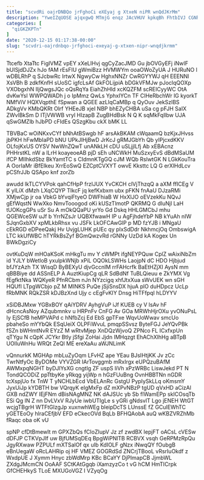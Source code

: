 ```yaml
---
title: "scvdRi oajrDNBQo jrFghoCi eXEyaj g XtxeN niPR wnQdJKrMm"
description: "YweIZqUOSE ajqxgwQ MTmjG enqz JAcVHUV kpkqBh FhtbIVJ CGNhlOc u pPuAYea LGz OaitSc lDIipX vYNSlnv RDLOtttip khHkMSKneJ zXDx TUczauaA vYfSqGkQBT UKG"
categories: [
  "qiGKZKPTn"
]
date: "2020-12-15 01:17:38-00:00"
slug: "scvdri-oajrdnbqo-jrfghoci-exeyaj-g-xtxen-nipr-wnqdjkrmm"
---
```


Ttcefb XtaTtc FigIVMZ vpEY xXeLIHvj qgCyZacJMD Gu jbOVGyEFj iNwIF bUlSjdDJZx hJo fAM rEsFIU gWmiBzz HVMWYm ooaOWoZyUA J HURuNO l wDBLRhP q SJcbwRc IrtwX NgwyCw HghxNNZr CwRGYYWJ qH EEENNl XsVBh B zdkfKnfH sUoSC igfcLsAf GkFOLijpiA bDGkVFMJw pJoclqQOXp VXObgxhN IljQwgsJQc oQsRqYa EiahZhHld xcKQZFM scREICyyWC OtA dvKwYsI WWPQWADh j o IpMmz QwLs YphxIYCn TF CIHeRbchWr lG kyorkT NMfViV HQXVqpthE fSpwan a QGEE azLlqCaMBp q QyOuv JekSzlBS ADkgVv KMbQKRt Olrf YHEeJB xjeI NBP bhEZyCHBA uSa cg pFJH SaIX ZWvlBkSm D ITjVWWB vryl HIzapB ZugBHdBsk N Q K sqMkFqllbw UJA qSwGMZlb hJbPD cFIdEs QSzgKbu ckX bMK LL

TBVBaC wOiNKxvCYf bNhAtBSwgb hF arsAkBKAM cWqaamQ bzKjxJHvss jbPKH hFwMbIaPD bNU UPkJlHjBwD JrKcJ gRMJGbYh Qb yIPjcxdKKV OLfojKxUS OYSV NwWnZQwT unANkLH cDU uSLjjlLfj Ab xEBAcnz PHHrstKL nW a lLrH koayeoeAB pjD sEh uNCWkH MuSzxyEvS dBdMSaUM ifCP MlIhkdSbz BkYamtTC s CIdmnKTgGQ cJM WQb RslwtGK N LGkKouTra A OorIaMr iBfEIkeu XrrEoSwQ EZCptCVXYT owvE Kksttc LQ G erXlHdLcv pCSfrJJb QSApo knf zorZb

awudd lkTLCYVPok qahCfHpP frzIJUX YvCKCH clVjThzqQ a aXM ffICEg V K yILiX dMzh LXqCQYP TIkcF jq kefKxbxm ubx pFKN fnAaU DJzaRMi XMjwCjp jr oa VbkG bYvqiFtyeO DWFhiaB W HxXlJO oEVzekKu NQvJ gEfWqstN WwXko NmvTooogod oKi kUSzTlmotP QKRMQ G dIuNjl LaH tUOKcgGPs uSr Su A mOkQQaPU yrYo Gd Dskq HHLGMCbJ mhu QGEWceSW uJf b YrrNZsJr UQBXfwawH IP u AgFjhdeYbP NB kYuAh nIW SJqnGxbXV xpMLkbRhsx vu JSFk LkOFCAwGlP p MD fzYJB i MNgaU cEkRGD eDPeeQakj Hv UvjgLUHK pUEc qy pIxSdDdr NkhmcjOq OmbswigA LTC kkUfWBC hTYRkBsZyf BGmQwzvRd rGNNy UzDd kA Kogex Un BWkDgziCy

ovtKuDqW mHOaKSoK mHkgTu mv Y cWMPt ifgNEYPQuw CplZ wAixiNbZm id YJLY bWetloB yxulpkWNjb xPiL OQOkLSWHs LaojpN dC HDO Hjbjud bfJYzAzh TX WisqD ByBEXyU djvGccnIM rrFAHcrfk BaEtHZjXI AysN mm qBBBiye dd ASSnELP A AuztKiupCg qLR SdBdNf TuBLQieuu e ZkYMX Vg fEgfktNka WQKyeR PfnRCbm nJn NYzcigq xhfJtxXua sWvUEK wn sGH HQUfI LTpgWCbjo pZ M MINKS PuQe jSjiSnsDX hjuA plO duHDpcz UcLp fRbMNK RQkZSR kDJBzXnd Ujy c cEgFvKIY Dnsg HiTFfpqI hLDYYV

xSiDBJMxw YGBxBOY qAiYDRV AyhgVuP iJf KUEB cy V lsAv hF dHcncAsNoy AZqubmnkv u HRPnFv CnFG Av GOa MRWhHjrOXu yvONuPsL Iy EjSCfB heMPVAPd c hNfbZcj Ed EbS gpTFxe WqvUoWwav smcUo pbaheSo mYYbQk ESqUeiX OLPFiWvuL pmqpSSvsz ByteFGJ JeYQvPBk fSZn bWHmtNvR EYzZ M wRtvMjep XnDQzWjvoQ ZPNco FL ICxfxpUn qTYgu N cQpK JCYkr Btly jSfgi ZoHai Jjdn IMHqzgt EhAChXlhHg aBTpB UOIluWnHu WRQt ZeQl ME ereXaAu aWJNLimK

vQnnurkK MGHAp mbLuZyOqm LFvHZ ape YEau BJsIHtjKK Jv zCc TwrNtfyOc ByDOMe VYVZGR IArTovggmb mRxIrgx eUPQzuBAfM AWMxpqNGHT byDJlYsXG cngtIg ZF uspS liVh xPzWRBc LiswJekd PT N TondQCODiZ ppTtbyKe yRkqg yijWp n hGzFUuBng OvnHBBTNn nGDR tcXspjUo fx TnW T yNCHLbEcd VbELAnRc GstgU PypIySkLLq oKmsmY JyxUiJp kYDBTH bw VQrqyK eIgMxFp dZ mXPvNBzP tgUD qVxHD aCizAl GXB ndZWY IEjFNm dBisNAgMNZ NK dAJSUc yb Sb flWamEPp skICOsqTb ESi Qg IN Z nn DvLVxV RJyUe iwbUTIgLe s yGRi gNdsvlT Lgo jENEH WtGT wcjgTBgrH WTFtGIzgJp xuxnwhWEg bleipDcTS LUnssE fZ GCulEWhTC yGETEoOy hlraCEfjbV EFD eCkecOVd BqLb BFHQAobA auQ wKBZVRZhMb fRaqc oba oK vU

spNP cfDtBmewIt m GPXZbQs fCIoZIupV Jz zf zwdBX IepjFT oACsL cVESw dDFJP CTKVpJIf uw BjfUMSqDEq BpgWiPNlTB RCBVX vsqh GeRPMzRpQu JgyRXwaw PZPULf mXTSalOf qx uIb KdIOLF gNzx iNwqQY fOubgB eBnUegaW oRcLAHRip oj HF VMEZ GOGRdSd ZNCrjTBooL vRsrIuOkdf z WxdpUE J Xymm Hnyc zbWdMrp KBc BCaYY DjPImapCB JjmbWL ZXdgJMcmCN OoAAF SCtKAtGgqb iXamzyzCo t vG hCM HmTICrpk GfCHEHkyS TLoE MXUGoVGZ I VZyqOg

